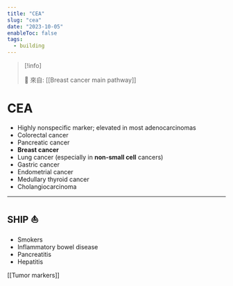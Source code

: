 ```yaml
---
title: "CEA"
slug: "cea"
date: "2023-10-05"
enableToc: false
tags:
  - building
---
```


> [!info]
>
> 🌱 來自: [[Breast cancer main pathway]]

# CEA

- Highly nonspecific marker; elevated in most adenocarcinomas
- Colorectal cancer
- Pancreatic cancer
- **Breast cancer**
- Lung cancer (especially in **non-small cell** cancers)
- Gastric cancer
- Endometrial cancer
- Medullary thyroid cancer
- Cholangiocarcinoma

---

## SHIP ⛵

- Smokers
- Inflammatory bowel disease
- Pancreatitis
- Hepatitis

[[Tumor markers]]
